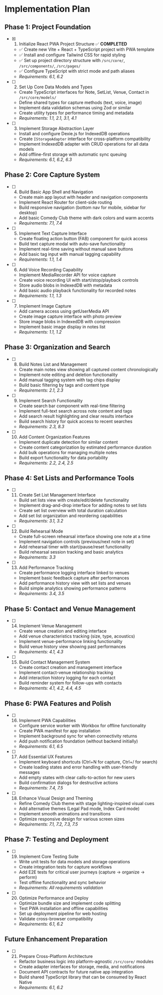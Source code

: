# Implementation Plan

## Phase 1: Project Foundation

- [x] 1. Initialize React PWA Project Structure ✅ **COMPLETED**
  - ✅ Create new Vite + React + TypeScript project with PWA template
  - ✅ Install and configure Tailwind CSS for rapid styling
  - ✅ Set up project directory structure with `/src/core/`, `/src/components/`, `/src/pages/`
  - ✅ Configure TypeScript with strict mode and path aliases
  - _Requirements: 6.1, 6.2_

- [ ] 2. Set Up Core Data Models and Types
  - Create TypeScript interfaces for Note, SetList, Venue, Contact in `/src/core/models/`
  - Define shared types for capture methods (text, voice, image)
  - Implement data validation schemas using Zod or similar
  - Create utility types for performance timing and metadata
  - _Requirements: 1.1, 2.1, 3.1, 4.1_

- [ ] 3. Implement Storage Abstraction Layer
  - Install and configure Dexie.js for IndexedDB operations
  - Create `IStorageAdapter` interface for cross-platform compatibility
  - Implement IndexedDB adapter with CRUD operations for all data models
  - Add offline-first storage with automatic sync queuing
  - _Requirements: 6.1, 6.2, 6.3_

## Phase 2: Core Capture System

- [ ] 4. Build Basic App Shell and Navigation
  - Create main app layout with header and navigation components
  - Implement React Router for client-side routing
  - Build responsive navigation (bottom nav for mobile, sidebar for desktop)
  - Add basic Comedy Club theme with dark colors and warm accents
  - _Requirements: 7.1, 7.4_

- [ ] 5. Implement Text Capture Interface
  - Create floating action button (FAB) component for quick access
  - Build text capture modal with auto-save functionality
  - Implement real-time saving without manual save buttons
  - Add basic tag input with manual tagging capability
  - _Requirements: 1.1, 1.4_

- [ ] 6. Add Voice Recording Capability
  - Implement MediaRecorder API for voice capture
  - Create voice recording UI with start/stop/playback controls
  - Store audio blobs in IndexedDB with metadata
  - Add basic audio playback functionality for recorded notes
  - _Requirements: 1.1, 1.3_

- [ ] 7. Implement Image Capture
  - Add camera access using getUserMedia API
  - Create image capture interface with photo preview
  - Store image blobs in IndexedDB with compression
  - Implement basic image display in notes list
  - _Requirements: 1.1, 1.2_

## Phase 3: Organization and Search

- [ ] 8. Build Notes List and Management
  - Create main notes view showing all captured content chronologically
  - Implement note editing and deletion functionality
  - Add manual tagging system with tag chips display
  - Build basic filtering by tags and content type
  - _Requirements: 2.1, 2.3_

- [ ] 9. Implement Search Functionality
  - Create search bar component with real-time filtering
  - Implement full-text search across note content and tags
  - Add search result highlighting and clear results interface
  - Build search history for quick access to recent searches
  - _Requirements: 2.3, 8.3_

- [ ] 10. Add Content Organization Features
  - Implement duplicate detection for similar content
  - Create content categorization by estimated performance duration
  - Add bulk operations for managing multiple notes
  - Build export functionality for data portability
  - _Requirements: 2.2, 2.4, 2.5_

## Phase 4: Set Lists and Performance Tools

- [ ] 11. Create Set List Management Interface
  - Build set lists view with create/edit/delete functionality
  - Implement drag-and-drop interface for adding notes to set lists
  - Create set list overview with total duration calculation
  - Add set list organization and reordering capabilities
  - _Requirements: 3.1, 3.2_

- [ ] 12. Build Rehearsal Mode
  - Create full-screen rehearsal interface showing one note at a time
  - Implement navigation controls (previous/next note in set)
  - Add rehearsal timer with start/pause/reset functionality
  - Build rehearsal session tracking and basic analytics
  - _Requirements: 3.3_

- [ ] 13. Add Performance Tracking
  - Create performance logging interface linked to venues
  - Implement basic feedback capture after performances
  - Add performance history view with set lists and venues
  - Build simple analytics showing performance patterns
  - _Requirements: 3.4, 3.5_

## Phase 5: Contact and Venue Management

- [ ] 14. Implement Venue Management
  - Create venue creation and editing interface
  - Add venue characteristics tracking (size, type, acoustics)
  - Implement venue-performance linking functionality
  - Build venue history view showing past performances
  - _Requirements: 4.1, 4.3_

- [ ] 15. Build Contact Management System
  - Create contact creation and management interface
  - Implement contact-venue relationship tracking
  - Add interaction history logging for each contact
  - Build reminder system for follow-ups with contacts
  - _Requirements: 4.1, 4.2, 4.4, 4.5_

## Phase 6: PWA Features and Polish

- [ ] 16. Implement PWA Capabilities
  - Configure service worker with Workbox for offline functionality
  - Create PWA manifest for app installation
  - Implement background sync for when connectivity returns
  - Add push notification foundation (without backend initially)
  - _Requirements: 6.1, 6.5_

- [ ] 17. Add Essential UX Features
  - Implement keyboard shortcuts (Ctrl+N for capture, Ctrl+/ for search)
  - Create loading states and error handling with user-friendly messages
  - Add empty states with clear calls-to-action for new users
  - Build confirmation dialogs for destructive actions
  - _Requirements: 7.4, 7.5_

- [ ] 18. Enhance Visual Design and Theming
  - Refine Comedy Club theme with stage lighting-inspired visual cues
  - Add alternative themes (Legal Pad mode, Index Card mode)
  - Implement smooth animations and transitions
  - Optimize responsive design for various screen sizes
  - _Requirements: 7.1, 7.2, 7.3, 7.5_

## Phase 7: Testing and Deployment

- [ ] 19. Implement Core Testing Suite
  - Write unit tests for data models and storage operations
  - Create integration tests for capture workflows
  - Add E2E tests for critical user journeys (capture → organize → perform)
  - Test offline functionality and sync behavior
  - _Requirements: All requirements validation_

- [ ] 20. Optimize Performance and Deploy
  - Optimize bundle size and implement code splitting
  - Test PWA installation and offline capabilities
  - Set up deployment pipeline for web hosting
  - Validate cross-browser compatibility
  - _Requirements: 6.1, 6.2_

## Future Enhancement Preparation

- [ ] 21. Prepare Cross-Platform Architecture
  - Refactor business logic into platform-agnostic `/src/core/` modules
  - Create adapter interfaces for storage, media, and notifications
  - Document API contracts for future native app integration
  - Build shared TypeScript library that can be consumed by React Native
  - _Requirements: 6.1, 6.2_